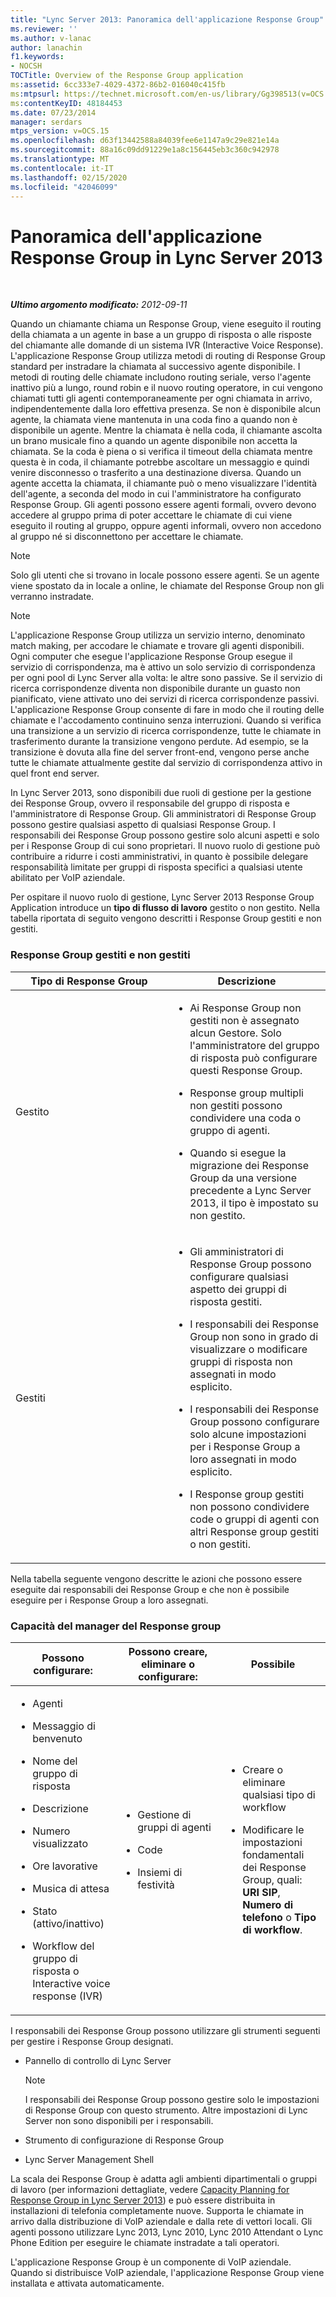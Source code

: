 ```yaml
---
title: "Lync Server 2013: Panoramica dell'applicazione Response Group"
ms.reviewer: ''
ms.author: v-lanac
author: lanachin
f1.keywords:
- NOCSH
TOCTitle: Overview of the Response Group application
ms:assetid: 6cc333e7-4029-4372-86b2-016040c415fb
ms:mtpsurl: https://technet.microsoft.com/en-us/library/Gg398513(v=OCS.15)
ms:contentKeyID: 48184453
ms.date: 07/23/2014
manager: serdars
mtps_version: v=OCS.15
ms.openlocfilehash: d63f13442588a84039fee6e1147a9c29e821e14a
ms.sourcegitcommit: 88a16c09dd91229e1a8c156445eb3c360c942978
ms.translationtype: MT
ms.contentlocale: it-IT
ms.lasthandoff: 02/15/2020
ms.locfileid: "42046099"
---
```

<div data-xmlns="http://www.w3.org/1999/xhtml">

<div class="topic" data-xmlns="http://www.w3.org/1999/xhtml" data-msxsl="urn:schemas-microsoft-com:xslt" data-cs="http://msdn.microsoft.com/">

<div data-asp="http://msdn2.microsoft.com/asp">

# <a name="overview-of-the-response-group-application-in-lync-server-2013"></a>Panoramica dell'applicazione Response Group in Lync Server 2013

</div>

<div id="mainSection">

<div id="mainBody">

<span> </span>

_**Ultimo argomento modificato:** 2012-09-11_

Quando un chiamante chiama un Response Group, viene eseguito il routing della chiamata a un agente in base a un gruppo di risposta o alle risposte del chiamante alle domande di un sistema IVR (Interactive Voice Response). L'applicazione Response Group utilizza metodi di routing di Response Group standard per instradare la chiamata al successivo agente disponibile. I metodi di routing delle chiamate includono routing seriale, verso l'agente inattivo più a lungo, round robin e il nuovo routing operatore, in cui vengono chiamati tutti gli agenti contemporaneamente per ogni chiamata in arrivo, indipendentemente dalla loro effettiva presenza. Se non è disponibile alcun agente, la chiamata viene mantenuta in una coda fino a quando non è disponibile un agente. Mentre la chiamata è nella coda, il chiamante ascolta un brano musicale fino a quando un agente disponibile non accetta la chiamata. Se la coda è piena o si verifica il timeout della chiamata mentre questa è in coda, il chiamante potrebbe ascoltare un messaggio e quindi venire disconnesso o trasferito a una destinazione diversa. Quando un agente accetta la chiamata, il chiamante può o meno visualizzare l'identità dell'agente, a seconda del modo in cui l'amministratore ha configurato Response Group. Gli agenti possono essere agenti formali, ovvero devono accedere al gruppo prima di poter accettare le chiamate di cui viene eseguito il routing al gruppo, oppure agenti informali, ovvero non accedono al gruppo né si disconnettono per accettare le chiamate.

<div>


> [!NOTE]  
> Solo gli utenti che si trovano in locale possono essere agenti. Se un agente viene spostato da in locale a online, le chiamate del Response Group non gli verranno instradate.



</div>

<div>


> [!NOTE]  
> L'applicazione Response Group utilizza un servizio interno, denominato match making, per accodare le chiamate e trovare gli agenti disponibili. Ogni computer che esegue l'applicazione Response Group esegue il servizio di corrispondenza, ma è attivo un solo servizio di corrispondenza per ogni pool di Lync Server alla volta: le altre sono passive. Se il servizio di ricerca corrispondenze diventa non disponibile durante un guasto non pianificato, viene attivato uno dei servizi di ricerca corrispondenze passivi. L'applicazione Response Group consente di fare in modo che il routing delle chiamate e l'accodamento continuino senza interruzioni. Quando si verifica una transizione a un servizio di ricerca corrispondenze, tutte le chiamate in trasferimento durante la transizione vengono perdute. Ad esempio, se la transizione è dovuta alla fine del server front-end, vengono perse anche tutte le chiamate attualmente gestite dal servizio di corrispondenza attivo in quel front end server.



</div>

In Lync Server 2013, sono disponibili due ruoli di gestione per la gestione dei Response Group, ovvero il responsabile del gruppo di risposta e l'amministratore di Response Group. Gli amministratori di Response Group possono gestire qualsiasi aspetto di qualsiasi Response Group. I responsabili dei Response Group possono gestire solo alcuni aspetti e solo per i Response Group di cui sono proprietari. Il nuovo ruolo di gestione può contribuire a ridurre i costi amministrativi, in quanto è possibile delegare responsabilità limitate per gruppi di risposta specifici a qualsiasi utente abilitato per VoIP aziendale.

Per ospitare il nuovo ruolo di gestione, Lync Server 2013 Response Group Application introduce un **tipo di flusso di lavoro** gestito o non gestito. Nella tabella riportata di seguito vengono descritti i Response Group gestiti e non gestiti.

### <a name="managed-and-unmanaged-response-groups"></a>Response Group gestiti e non gestiti

<table>
<colgroup>
<col style="width: 50%" />
<col style="width: 50%" />
</colgroup>
<thead>
<tr class="header">
<th>Tipo di Response Group</th>
<th>Descrizione</th>
</tr>
</thead>
<tbody>
<tr class="odd">
<td><p>Gestito</p></td>
<td><ul>
<li><p>Ai Response Group non gestiti non è assegnato alcun Gestore. Solo l'amministratore del gruppo di risposta può configurare questi Response Group.</p></li>
<li><p>Response group multipli non gestiti possono condividere una coda o gruppo di agenti.</p></li>
<li><p>Quando si esegue la migrazione dei Response Group da una versione precedente a Lync Server 2013, il tipo è impostato su non gestito.</p></li>
</ul></td>
</tr>
<tr class="even">
<td><p>Gestiti</p></td>
<td><ul>
<li><p>Gli amministratori di Response Group possono configurare qualsiasi aspetto dei gruppi di risposta gestiti.</p></li>
<li><p>I responsabili dei Response Group non sono in grado di visualizzare o modificare gruppi di risposta non assegnati in modo esplicito.</p></li>
<li><p>I responsabili dei Response Group possono configurare solo alcune impostazioni per i Response Group a loro assegnati in modo esplicito.</p></li>
<li><p>I Response group gestiti non possono condividere code o gruppi di agenti con altri Response group gestiti o non gestiti.</p></li>
</ul></td>
</tr>
</tbody>
</table>


Nella tabella seguente vengono descritte le azioni che possono essere eseguite dai responsabili dei Response Group e che non è possibile eseguire per i Response Group a loro assegnati.

### <a name="response-group-manager-capabilities"></a>Capacità del manager del Response group

<table>
<colgroup>
<col style="width: 33%" />
<col style="width: 33%" />
<col style="width: 33%" />
</colgroup>
<thead>
<tr class="header">
<th>Possono configurare:</th>
<th>Possono creare, eliminare o configurare:</th>
<th>Possibile</th>
</tr>
</thead>
<tbody>
<tr class="odd">
<td><ul>
<li><p>Agenti</p></li>
<li><p>Messaggio di benvenuto</p></li>
<li><p>Nome del gruppo di risposta</p></li>
<li><p>Descrizione</p></li>
<li><p>Numero visualizzato</p></li>
<li><p>Ore lavorative</p></li>
<li><p>Musica di attesa</p></li>
<li><p>Stato (attivo/inattivo)</p></li>
<li><p>Workflow del gruppo di risposta o Interactive voice response (IVR)</p></li>
</ul></td>
<td><ul>
<li><p>Gestione di gruppi di agenti</p></li>
<li><p>Code</p></li>
<li><p>Insiemi di festività</p></li>
</ul></td>
<td><ul>
<li><p>Creare o eliminare qualsiasi tipo di workflow</p></li>
<li><p>Modificare le impostazioni fondamentali dei Response Group, quali: <strong>URI SIP</strong>, <strong>Numero di telefono</strong> o <strong>Tipo di workflow</strong>.</p></li>
</ul></td>
</tr>
</tbody>
</table>


I responsabili dei Response Group possono utilizzare gli strumenti seguenti per gestire i Response Group designati.

  - Pannello di controllo di Lync Server
    
    <div>
    

    > [!NOTE]  
    > I responsabili dei Response Group possono gestire solo le impostazioni di Response Group con questo strumento. Altre impostazioni di Lync Server non sono disponibili per i responsabili.

    
    </div>

  - Strumento di configurazione di Response Group

  - Lync Server Management Shell

La scala dei Response Group è adatta agli ambienti dipartimentali o gruppi di lavoro (per informazioni dettagliate, vedere [Capacity Planning for Response Group in Lync Server 2013](lync-server-2013-capacity-planning-for-response-group.md)) e può essere distribuita in installazioni di telefonia completamente nuove. Supporta le chiamate in arrivo dalla distribuzione di VoIP aziendale e dalla rete di vettori locali. Gli agenti possono utilizzare Lync 2013, Lync 2010, Lync 2010 Attendant o Lync Phone Edition per eseguire le chiamate instradate a tali operatori.

L'applicazione Response Group è un componente di VoIP aziendale. Quando si distribuisce VoIP aziendale, l'applicazione Response Group viene installata e attivata automaticamente.

</div>

<span> </span>

</div>

</div>

</div>

